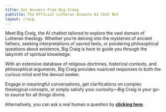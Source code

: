 ```yaml
---
title: Get Answers From Big Craig
subtitle: The Official Lutheran Answers AI Chat Bot
layout: craig
---
```


Meet Big Craig, the AI chatbot tailored to explore the vast domain of Lutheran theology. Whether you’re delving into the mysteries of ancient fathers, seeking interpretations of sacred texts, or pondering philosophical questions about existence, Big Craig is here to guide you through the labyrinth of spiritual knowledge. 

With an extensive database of religious doctrines, historical contexts, and philosophical arguments, Big Craig provides nuanced responses to both the curious mind and the devout seeker. 

Engage in meaningful conversations, get clarifications on complex theological concepts, or simply satisfy your curiosity—Big Craig is your go-to source for all things divine.

Alternatively, you can ask a real human a question by **[clicking here](/ask)**.